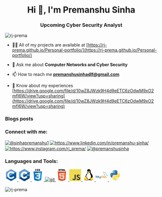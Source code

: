 <h1 align="center">Hi 👋, I'm Premanshu Sinha</h1>
<h3 align="center">Upcoming Cyber Security Analyst</h3>

<p align="left"> <img src="https://komarev.com/ghpvc/?username=rj-prema&label=Profile%20views&color=0e75b6&style=flat" alt="rj-prema" /> </p>

- 👨‍💻 All of my projects are available at [https://rj-prema.github.io/Personal-portfolio/](https://rj-prema.github.io/Personal-portfolio/)

- 💬 Ask me about **Computer Networks and Cyber Security**

- 📫 How to reach me **premanshusinhadlf@gmail.com**

- 📄 Know about my experiences [https://drive.google.com/file/d/10wZ8JWzk9H4d9eETC6zOdwM9xO2mfl6W/view?usp=sharing](https://drive.google.com/file/d/10wZ8JWzk9H4d9eETC6zOdwM9xO2mfl6W/view?usp=sharing)

### Blogs posts
<!-- BLOG-POST-LIST:START -->
<!-- BLOG-POST-LIST:END -->

<h3 align="left">Connect with me:</h3>
<p align="left">
<a href="https://twitter.com/@sinhapremanshu1" target="blank"><img align="center" src="https://raw.githubusercontent.com/rahuldkjain/github-profile-readme-generator/master/src/images/icons/Social/twitter.svg" alt="@sinhapremanshu1" height="30" width="40" /></a>
<a href="https://linkedin.com/in/https://www.linkedin.com/in/premanshu-sinha/" target="blank"><img align="center" src="https://raw.githubusercontent.com/rahuldkjain/github-profile-readme-generator/master/src/images/icons/Social/linked-in-alt.svg" alt="https://www.linkedin.com/in/premanshu-sinha/" height="30" width="40" /></a>
<a href="https://instagram.com/https://www.instagram.com/rj_prema/" target="blank"><img align="center" src="https://raw.githubusercontent.com/rahuldkjain/github-profile-readme-generator/master/src/images/icons/Social/instagram.svg" alt="https://www.instagram.com/rj_prema/" height="30" width="40" /></a>
<a href="https://medium.com/@premanshusinha" target="blank"><img align="center" src="https://raw.githubusercontent.com/rahuldkjain/github-profile-readme-generator/master/src/images/icons/Social/medium.svg" alt="@premanshusinha" height="30" width="40" /></a>
</p>

<h3 align="left">Languages and Tools:</h3>
<p align="left"> <a href="https://www.cprogramming.com/" target="_blank" rel="noreferrer"> <img src="https://raw.githubusercontent.com/devicons/devicon/master/icons/c/c-original.svg" alt="c" width="40" height="40"/> </a> <a href="https://www.w3schools.com/cpp/" target="_blank" rel="noreferrer"> <img src="https://raw.githubusercontent.com/devicons/devicon/master/icons/cplusplus/cplusplus-original.svg" alt="cplusplus" width="40" height="40"/> </a> <a href="https://www.w3schools.com/css/" target="_blank" rel="noreferrer"> <img src="https://raw.githubusercontent.com/devicons/devicon/master/icons/css3/css3-original-wordmark.svg" alt="css3" width="40" height="40"/> </a> <a href="https://git-scm.com/" target="_blank" rel="noreferrer"> <img src="https://www.vectorlogo.zone/logos/git-scm/git-scm-icon.svg" alt="git" width="40" height="40"/> </a> <a href="https://www.w3.org/html/" target="_blank" rel="noreferrer"> <img src="https://raw.githubusercontent.com/devicons/devicon/master/icons/html5/html5-original-wordmark.svg" alt="html5" width="40" height="40"/> </a> <a href="https://developer.mozilla.org/en-US/docs/Web/JavaScript" target="_blank" rel="noreferrer"> <img src="https://raw.githubusercontent.com/devicons/devicon/master/icons/javascript/javascript-original.svg" alt="javascript" width="40" height="40"/> </a> <a href="https://www.linux.org/" target="_blank" rel="noreferrer"> <img src="https://raw.githubusercontent.com/devicons/devicon/master/icons/linux/linux-original.svg" alt="linux" width="40" height="40"/> </a> <a href="https://www.mysql.com/" target="_blank" rel="noreferrer"> <img src="https://raw.githubusercontent.com/devicons/devicon/master/icons/mysql/mysql-original-wordmark.svg" alt="mysql" width="40" height="40"/> </a> <a href="https://www.python.org" target="_blank" rel="noreferrer"> <img src="https://raw.githubusercontent.com/devicons/devicon/master/icons/python/python-original.svg" alt="python" width="40" height="40"/> </a> </p>

<p><img align="center" src="https://github-readme-stats.vercel.app/api/top-langs?username=rj-prema&show_icons=true&locale=en&layout=compact" alt="rj-prema" /></p>
